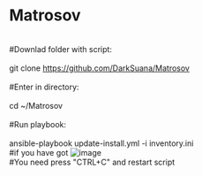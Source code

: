 # Matrosov
<br>#Downlad folder with script:</br>
<br>git clone https://github.com/DarkSuana/Matrosov</br>
<br>#Enter in directory:</br>
<br>cd ~/Matrosov</br>
<br>#Run playbook:</br>
<br>ansible-playbook update-install.yml -i inventory.ini</br>
#if you have got ![image](https://user-images.githubusercontent.com/53618389/153593015-30e2f2b1-01e4-4c2e-9a51-fa40f78296a1.png)
<br>#You need press "CTRL+C" and restart script</br>

